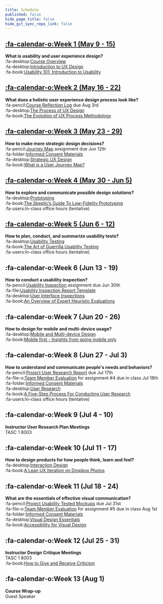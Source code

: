 ```yaml
---
title: Schedule
published: false
hide_page_title: false
hide_git_sync_repo_link: false
---
```


## [:fa-calendar-o:Week 1 (May 9 - 15)](/home/module-01)
**What is usability and user experience design?**  
:fa-desktop:[Course Overview](https://demo.hibbittsdesign.org/cpt-363-2018/pdfs/cpt-363-slides-placeholder.pdf)  
:fa-desktop:[Introduction to UX Design](https://demo.hibbittsdesign.org/cpt-363-2018/pdfs/cpt-363-slides-placeholder.pdf)  
:fa-book:[Usability 101: Introduction to Usability](https://www.nngroup.com/articles/usability-101-introduction-to-usability/)  

## [:fa-calendar-o:Week 2 (May 16 - 22)](/home/module-02)
**What does a holistic user experience design process look like?**  
:fa-pencil:[Course Reflection Log](https://sso.canvaslms.com/courses/1413912/assignments/9519528) due Aug 3rd  
:fa-desktop:[The Process of UX Design](https://demo.hibbittsdesign.org/cpt-363-2018/pdfs/cpt-363-slides-placeholder.pdf)  
:fa-book:[The Evolution of UX Process Methodology](https://uxplanet.org/the-evolution-of-ux-process-methodology-47f52557178b)  

## [:fa-calendar-o:Week 3 (May 23 - 29)](/home/module-03)
**How to make more strategic design decisions?**   
:fa-pencil:[Journey Map](https://canvas.sfu.ca/courses/38847/assignments/292821) assignment due Jun 12th  
:fa-folder:[Informed Consent Materials](https://sso.canvaslms.com/courses/1413912/files/folder/Handouts/Informed%20Consent)  
:fa-desktop:[Strategic UX Design](https://demo.hibbittsdesign.org/cpt-363-2018/pdfs/cpt-363-slides-placeholder.pdf)  
:fa-book:[What is a User Journey Map?](https://www.aytech.ca/blog/user-journey-map/)  

## [:fa-calendar-o:Week 4 (May 30 - Jun 5)](/home/module-04)
**How to explore and communicate possible design solutions?**   
:fa-desktop:[Prototyping](https://paulhibbitts.net/cmpt-363-182/pdfs/cmpt-363-182-prototyping.pdf)  
:fa-book:[The Skeptic’s Guide To Low-Fidelity Prototyping](https://www.smashingmagazine.com/2014/10/the-skeptics-guide-to-low-fidelity-prototyping/)  
:fa-users:In-class office hours (tentative)  

## [:fa-calendar-o:Week 5 (Jun 6 - 12)](/home/module-05)
**How to plan, conduct, and summarize usability tests?**  
:fa-desktop:[Usability Testing](https://paulhibbitts.net/cmpt-363-182/pdfs/cmpt-363-182-usability-testing.pdf)  
:fa-book:[The Art of Guerrilla Usability Testing](http://www.uxbooth.com/articles/the-art-of-guerrilla-usability-testing/)  
:fa-users:In-class office hours (tentative)

## :fa-calendar-o:Week 6 (Jun 13 - 19)
**How to conduct a usability inspection?**   
:fa-pencil:[Usability Inspection](https://sso.canvaslms.com/courses/1413912/assignments/9519532) assignment due Jun 30th  
:fa-file:[Usability Inspection Report Template](https://sso.canvaslms.com/courses/1413912/files/folder/Handouts/Usability%20Inspection%20Report%20Template)  
:fa-desktop:[User Interface Inspections](https://paulhibbitts.net/cmpt-363-182/pdfs/cmpt-363-182-user-interface-inspections.pdf)  
:fa-book:[An Overview of Expert Heuristic Evaluations](https://www.uxmatters.com/mt/archives/2014/06/an-overview-of-expert-heuristic-evaluations.php)      
## :fa-calendar-o:Week 7 (Jun 20 - 26)
**How to design for mobile and multi-device usage?**  
:fa-desktop:[Mobile and Multi-device Design](https://paulhibbitts.net/cmpt-363-182/pdfs/cmpt-363-182-mobile-and-multidevice-design.pdf)  
:fa-book:[Mobile first - Insights from going mobile only](http://blog.invisionapp.com/mobile-first-mobile-only/)  

## :fa-calendar-o:Week 8 (Jun 27 - Jul 3)
**How to understand and communicate people's needs and behaviors?**   
:fa-pencil:[Project User Research Report](https://sso.canvaslms.com/courses/1413912/assignments/9519534) due Jul 17th  
:fa-file-o:[Team Member Evaluation](https://sso.canvaslms.com/courses/1413912/files/folder/Handouts/Team%20Member%20Evaluations) for  assignment #4 due in class Jul 18th  
:fa-folder:[Informed Consent Materials](https://sso.canvaslms.com/courses/1413912/files/folder/Handouts/Informed%20Consent)  
:fa-desktop:[User Research](https://paulhibbitts.net/cmpt-363-182/pdfs/cmpt-363-182-user-research.pdf)  
:fa-book:[A Five-Step Process For Conducting User Research](http://www.smashingmagazine.com/2013/09/5-step-process-conducting-user-research/)  
:fa-users:In-class office hours (tentative)  

## :fa-calendar-o:Week 9 (Jul 4 - 10)
**Instructor User Research Plan Meetings**  
TASC 1 8003

## :fa-calendar-o:Week 10 (Jul 11 - 17)
**How to design products for how people think, learn and feel?**  
:fa-desktop:[Interaction Design](https://paulhibbitts.net/cmpt-363-182/pdfs/cmpt-363-182-interaction-design.pdf)  
:fa-book:[A Lean UX Iteration on Dropbox Photos](https://medium.com/bridge-collection/a-lean-ux-iteration-on-dropbox-photos-edfa7b245c27#.fdtsczbnj)

## :fa-calendar-o:Week 11 (Jul 18 - 24)
**What are the essentials of effective visual communication?**   
:fa-pencil:[Project Usability Tested Mockups](https://sso.canvaslms.com/courses/1413912/assignments/9519533) due Jul 31st    
:fa-file-o:[Team Member Evaluation](https://sso.canvaslms.com/courses/1413912/files/folder/Handouts/Team%20Member%20Evaluations) for assignment #5 due in class Aug 1st  
:fa-folder:[Informed Consent Materials](https://sso.canvaslms.com/courses/1413912/files/folder/Handouts/Informed%20Consent)  
:fa-desktop:[Visual Design Essentials](https://paulhibbitts.net/cmpt-363-182/pdfs/cmpt-363-182-visual-design-essentials.pdf)  
:fa-book:[Accessibility for Visual Design](http://www.uxbooth.com/articles/accessibility-visual-design/)  

## :fa-calendar-o:Week 12 (Jul 25 - 31)
**Instructor Design Critique Meetings**  
TASC 1 8003  
:fa-book:[How to Give and Receive Criticism](http://scottberkun.com/essays/35-how-to-give-and-receive-criticism/)

## :fa-calendar-o:Week 13 (Aug 1)
**Course Wrap-up**  
Guest Speaker
